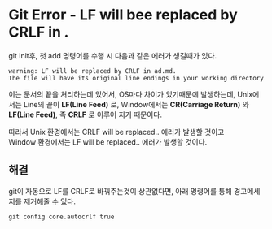 # Git Error - LF will bee replaced by CRLF in *.*

git init후, 첫 add 명령어를 수행 시 다음과 같은 에러가 생길때가 있다.  

```
warning: LF will be replaced by CRLF in ad.md.  
The file will have its original line endings in your working directory
```

이는 문서의 끝을 처리하는데 있어서, OS마다 차이가 있기때문에 발생하는데, Unix에서는 Line의 끝이 __LF(Line Feed)__ 로, Window에서는 __CR(Carriage Return)__ 와 __LF(Line Feed)__, 즉 __CRLF__ 로 이루어 지기 때문이다.  

따라서 Unix 환경에서는 CRLF will be replaced.. 에러가 발생할 것이고  
Window 환경에서는 LF will be replaced.. 에러가 발생할 것이다.  

## 해결

git이 자동으로 LF를 CRLF로 바꿔주는것이 상관없다면, 아래 명령어를 통해 경고메세지를 제거해줄 수 있다.  

```
git config core.autocrlf true
```